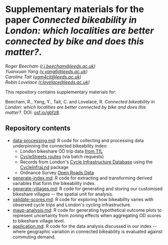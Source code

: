 # Supplementary materials for the paper _Connected bikeability in London: which localities are better connected by bike and does this matter?_.


_Roger&nbsp;Beecham ([r.j.beecham@leeds.ac.uk](mailto:r.j.beecham@leeds.ac.uk))_<br>
_Yuanxuan&nbsp;Yang ([y.yang6@leeds.ac.uk](mailto:y.yang6@leeds.ac.uk))_<br>
_Caroline&nbsp;Tait ([ugm4cjt@leeds.ac.uk](mailto:ugm4cjt@leeds.ac.uk))_<br>
_Robin&nbsp;Lovelace ([r.lovelace@leeds.ac.uk](mailto:r.lovelace@leeds.ac.uk))_


This repository contains supplementary materials for:

Beecham, R., Yang, Y., Tait, C. and Lovelace, R. _Connected bikeability in London: which localities are better connected by bike and does this matter?_. DOI: [osf.io/gbfz8](https://osf.io/gbfz8).

## Repository contents

* [data-processing.md](data-processing.md): R code for collecting and processing data underpinning the connected bikeability index:
  + London bikeshare OD trip data [from TfL](https://cycling.data.tfl.gov.uk/)
  + [CycleStreets routes](https://www.cyclestreets.net/) (via batch requests)
  + Records from London's [Cycle Infrastructure Database](https://data.london.gov.uk/dataset/cycling-infrastructure-database) using the [CycleInfraLnd](https://github.com/PublicHealthDataGeek/CycleInfraLnd) package
  + Ordnance Survey [Open Roads Data](https://www.ordnancesurvey.co.uk/business-government/products/open-map-roads)
* [generate-index.md](generate-index.md): R code for extracting and transforming derived variables that form the bikeability index.
* [generate-villages.md](generate-villages.md): R code for generating and storing our customised bikeshare villages -- the spatial unit for analysis.
* [validate-scores.md](validate-scores.md): R code for exploring how bikeability varies with observed cycle trips and London's cycling infrastructure.
* [maup-analysis.md](maup-analysis.md): R code for generating hypothetical outcome plots to represent uncertainty from zoning effects when aggregating OD scores to bikeshare village level.
* [application.md](application.md): R code for the data analysis discussed in our index -- where geographic variation in connected bikeability is evaluated against commuting demand.
